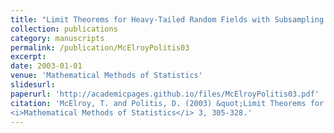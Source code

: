 ```yaml
---
title: "Limit Theorems for Heavy-Tailed Random Fields with Subsampling Applications"
collection: publications
category: manuscripts
permalink: /publication/McElroyPolitis03
excerpt: 
date: 2003-01-01
venue: 'Mathematical Methods of Statistics'
slidesurl: 
paperurl: 'http://academicpages.github.io/files/McElroyPolitis03.pdf'
citation: 'McElroy, T. and Politis, D. (2003) &quot;Limit Theorems for Heavy-Tailed Random Fields with Subsampling Applications.&quot;
<i>Mathematical Methods of Statistics</i> 3, 305-328.'
---
```

